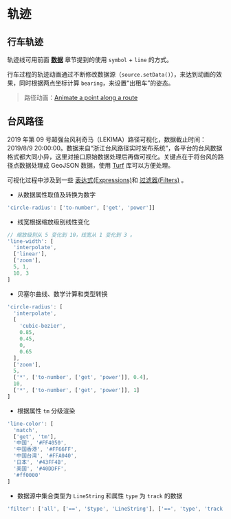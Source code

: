 # 轨迹

## 行车轨迹
轨迹线可用前面 [**数据**](/data/) 章节提到的使用 `symbol` + `line` 的方式。

行车过程的轨迹动画通过不断修改数据源（`source.setData()`），来达到动画的效果，同时根据两点坐标计算 `bearing`，来设置“出租车”的姿态。
<ClientOnly>
  <code-view name="track"/>
</ClientOnly>

> 路径动画：[Animate a point along a route](https://docs.mapbox.com/mapbox-gl-js/example/animate-point-along-route/)

## 台风路径
2019 年第 09 号超强台风利奇马（LEKIMA）路径可视化，数据截止时间：2019/8/9 20:00:00。数据来自“浙江台风路径实时发布系统”，各平台的台风数据格式都大同小异，这里对接口原始数据处理后再做可视化。关键点在于将台风的路径点数据处理成 GeoJSON 数据，使用 [Turf](http://turfjs.org/) 库可以方便处理。

可视化过程中涉及到一些 [表达式(Expressions)](https://docs.mapbox.com/mapbox-gl-js/style-spec/#expressions)和 [过滤器(Filters)](https://docs.mapbox.com/mapbox-gl-js/style-spec/#other-filter) 。

* 从数据属性取值及转换为数字
``` js
'circle-radius': ['to-number', ['get', 'power']]
```

* 线宽根据缩放级别线性变化
``` js
// 缩放级别从 5 变化到 10，线宽从 1 变化到 3 。
'line-width': [
  'interpolate',
  ['linear'],
  ['zoom'],
  5, 1,
  10, 3
]
```

* 贝塞尔曲线、数学计算和类型转换
``` js
'circle-radius': [
  'interpolate',
  [
    'cubic-bezier',
    0.85,
    0.45,
    0,
    0.65
  ],
  ['zoom'],
  5,
  ['*', ['to-number', ['get', 'power']], 0.4],
  10,
  ['*', ['to-number', ['get', 'power']], 1]
]
```

* 根据属性 `tm` 分级渲染
``` js
'line-color': [
  'match',
  ['get', 'tm'],
  '中国', '#FF4050',
  '中国香港', '#FF66FF',
  '中国台湾', '#FFA040',
  '日本', '#43FF4B',
  '美国', '#40DDFF',
  '#ff0000'
]
```

* 数据源中集合类型为 `LineString` 和属性 `type` 为 `track` 的数据
``` js
'filter': ['all', ['==', '$type', 'LineString'], ['==', 'type', 'track']]
```

<ClientOnly>
  <code-view name="typhoon" />
</ClientOnly>
